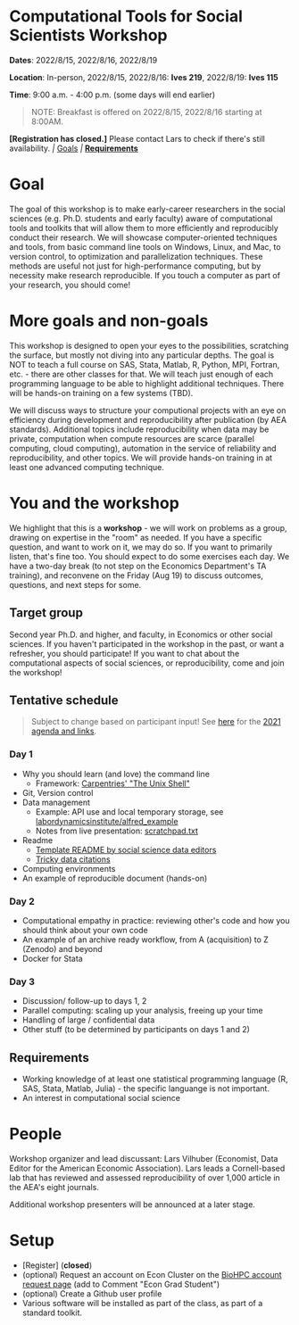 Computational Tools for Social Scientists Workshop
========================================================

**Dates**: 2022/8/15, 2022/8/16, 2022/8/19


**Location**: In-person, 2022/8/15, 2022/8/16: **Ives 219**,  2022/8/19: **Ives 115**

**Time**: 9:00 a.m. - 4:00 p.m. (some days will end earlier)

> NOTE: Breakfast is offered on 2022/8/15, 2022/8/16 starting at 8:00AM.

**[Registration has closed.]** Please contact Lars to check if there's still availability.
_|_
[Goals](#/1)  _|_ **[Requirements](#/2)**

Goal
========================================================

The goal of this workshop is to make early-career researchers in the social sciences (e.g. Ph.D. students and early faculty) aware of computational tools and toolkits that will allow them to more efficiently and reproducibly conduct their research. We will showcase computer-oriented techniques and tools, from basic command line tools on Windows, Linux, and Mac, to version control, to optimization and parallelization techniques. These methods are useful not just for high-performance computing, but by necessity make research reproducible. If you touch a computer as part of your research, you should come!

More goals and non-goals
===

This workshop is designed to open your eyes to the possibilities, scratching
the surface, but mostly not diving into any particular depths. The goal is NOT to teach a full
course on SAS, Stata, Matlab, R, Python, MPI, Fortran, etc. - there are other classes for that. We will teach just enough of each programming language to
be able to highlight additional techniques. There will be hands-on training on a few systems (TBD). 

We will discuss ways to structure your computional projects with an eye on efficiency during development and reproducibility after publication (by AEA standards). Additional topics include reproducibility when data may be private, computation when compute resources are scarce (parallel computing, cloud computing), automation in the service of reliability and reproducibility, and other topics. We will provide hands-on training in at least one advanced computing technique.


You and the workshop
===

We highlight that this is a **workshop** - we will work on problems as a group, drawing on expertise in the "room" as needed. If you have a specific question, and want to work on it, we may do so. If you want to primarily listen, that's fine too. You should expect to do some exercises each day. We have a two-day break (to not step on the Economics Department's TA training), and reconvene on the Friday (Aug 19) to discuss outcomes, questions, and next steps for some.

Target group
------------
Second year Ph.D. and higher, and faculty, in Economics or other social sciences. If you haven't participated in the workshop in the past, or want a refresher, you should participate! If you want to chat about the computational aspects of social sciences, or reproducibility, come and join the workshop!


Tentative schedule
------------------

> Subject to change based on participant input! See [here](web/index.html) for the [2021 agenda and links](web/index.html).

### Day 1

- Why you should learn (and love) the command line
    - Framework: [Carpentries' "The Unix Shell"](https://swcarpentry.github.io/shell-novice/)
- Git, Version control
- Data management
    - Example: API use and local temporary storage, see [labordynamicsinstitute/alfred_example](https://github.com/labordynamicsinstitute/alfred_example)
    - Notes from live presentation: [scratchpad.txt](day1/scratchpad.txt)
- Readme 
    - [Template README by social science data editors](https://social-science-data-editors.github.io/template_README/template-README.html)
    - [Tricky data citations](https://social-science-data-editors.github.io/guidance/addtl-data-citation-guidance.html)
- Computing environments
- An example of reproducible document (hands-on)

### Day 2

- Computational empathy in practice: reviewing other's code and how you should think about your own code
- An example of an archive ready workflow, from A (acquisition) to Z (Zenodo) and beyond
- Docker for Stata 

### Day 3

- Discussion/ follow-up to days 1, 2
- Parallel computing: scaling up your analysis, freeing up your time
- Handling of large / confidential data
- Other stuff (to be determined by participants on days 1 and 2)


Requirements
-------------

* Working knowledge of at least one statistical programming language (R, SAS, Stata, Matlab, Julia) - the specific languange is not important.
* An interest in computational social science

People
======

Workshop organizer and lead discussant: Lars Vilhuber (Economist, Data Editor for the American Economic Association). Lars leads a Cornell-based lab that has reviewed and assessed reproducibility of over 1,000 article in the AEA's eight journals.

Additional workshop presenters will be announced at a later stage.

Setup
========================================================

* [Register] (**closed**) 
* (optional) Request an account on Econ Cluster on the [BioHPC account request page](https://biohpc.cornell.edu/NewUserRequest.aspx) (add to Comment "Econ Grad Student")
* (optional) Create a Github user profile
* Various software will be installed as part of the class, as part of a standard toolkit.
